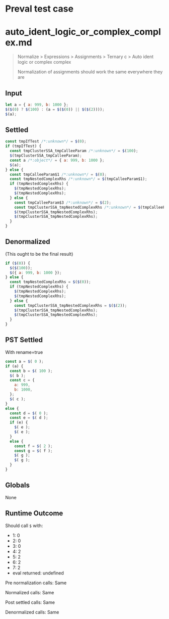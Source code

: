 # Preval test case

# auto_ident_logic_or_complex_complex.md

> Normalize > Expressions > Assignments > Ternary c > Auto ident logic or complex complex
>
> Normalization of assignments should work the same everywhere they are

## Input

`````js filename=intro
let a = { a: 999, b: 1000 };
$($(0) ? $(100) : (a = $($(0)) || $($(2))));
$(a);
`````


## Settled


`````js filename=intro
const tmpIfTest /*:unknown*/ = $(0);
if (tmpIfTest) {
  const tmpClusterSSA_tmpCalleeParam /*:unknown*/ = $(100);
  $(tmpClusterSSA_tmpCalleeParam);
  const a /*:object*/ = { a: 999, b: 1000 };
  $(a);
} else {
  const tmpCalleeParam$1 /*:unknown*/ = $(0);
  const tmpNestedComplexRhs /*:unknown*/ = $(tmpCalleeParam$1);
  if (tmpNestedComplexRhs) {
    $(tmpNestedComplexRhs);
    $(tmpNestedComplexRhs);
  } else {
    const tmpCalleeParam$3 /*:unknown*/ = $(2);
    const tmpClusterSSA_tmpNestedComplexRhs /*:unknown*/ = $(tmpCalleeParam$3);
    $(tmpClusterSSA_tmpNestedComplexRhs);
    $(tmpClusterSSA_tmpNestedComplexRhs);
  }
}
`````


## Denormalized
(This ought to be the final result)

`````js filename=intro
if ($(0)) {
  $($(100));
  $({ a: 999, b: 1000 });
} else {
  const tmpNestedComplexRhs = $($(0));
  if (tmpNestedComplexRhs) {
    $(tmpNestedComplexRhs);
    $(tmpNestedComplexRhs);
  } else {
    const tmpClusterSSA_tmpNestedComplexRhs = $($(2));
    $(tmpClusterSSA_tmpNestedComplexRhs);
    $(tmpClusterSSA_tmpNestedComplexRhs);
  }
}
`````


## PST Settled
With rename=true

`````js filename=intro
const a = $( 0 );
if (a) {
  const b = $( 100 );
  $( b );
  const c = {
    a: 999,
    b: 1000,
  };
  $( c );
}
else {
  const d = $( 0 );
  const e = $( d );
  if (e) {
    $( e );
    $( e );
  }
  else {
    const f = $( 2 );
    const g = $( f );
    $( g );
    $( g );
  }
}
`````


## Globals


None


## Runtime Outcome


Should call `$` with:
 - 1: 0
 - 2: 0
 - 3: 0
 - 4: 2
 - 5: 2
 - 6: 2
 - 7: 2
 - eval returned: undefined

Pre normalization calls: Same

Normalized calls: Same

Post settled calls: Same

Denormalized calls: Same
